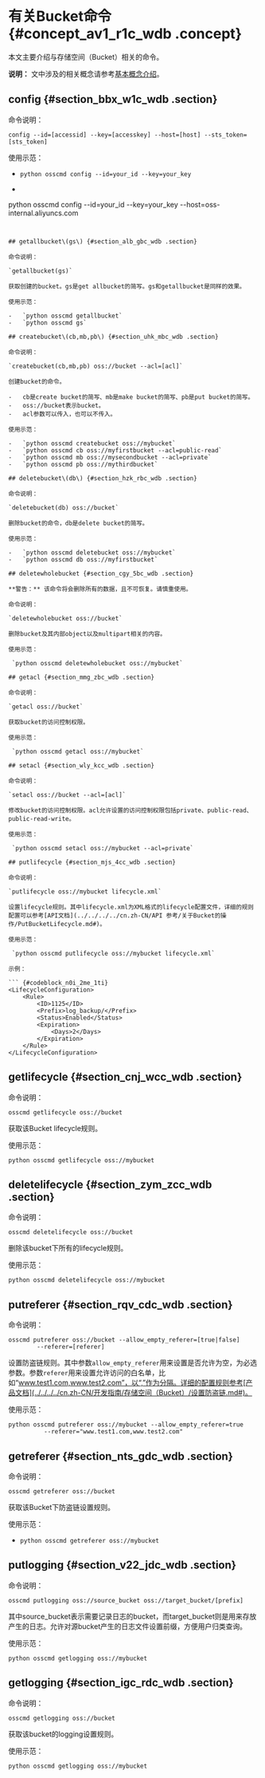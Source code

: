 # 有关Bucket命令 {#concept_av1_r1c_wdb .concept}

本文主要介绍与存储空间（Bucket）相关的命令。

**说明：** 文中涉及的相关概念请参考[基本概念介绍](../../../../cn.zh-CN/开发指南/基本概念介绍.md#)。

## config {#section_bbx_w1c_wdb .section}

命令说明：

``` {#codeblock_ttv_ayl_16n}
config --id=[accessid] --key=[accesskey] --host=[host] --sts_token=[sts_token]
```

使用示范：

-   `python osscmd config --id=your_id --key=your_key`
-   ``` {#codeblock_tg3_w21_tou}
python osscmd config --id=your_id --key=your_key
        --host=oss-internal.aliyuncs.com
```


## getallbucket\(gs\) {#section_alb_gbc_wdb .section}

命令说明：

`getallbucket(gs)`

获取创建的bucket。gs是get allbucket的简写。gs和getallbucket是同样的效果。

使用示范：

-   `python osscmd getallbucket`
-   `python osscmd gs`

## createbucket\(cb,mb,pb\) {#section_uhk_mbc_wdb .section}

命令说明：

`createbucket(cb,mb,pb) oss://bucket --acl=[acl]`

创建bucket的命令。

-   cb是create bucket的简写、mb是make bucket的简写、pb是put bucket的简写。
-   oss://bucket表示bucket。
-   acl参数可以传入，也可以不传入。

使用示范：

-   `python osscmd createbucket oss://mybucket`
-   `python osscmd cb oss://myfirstbucket --acl=public-read`
-   `python osscmd mb oss://mysecondbucket --acl=private`
-   `python osscmd pb oss://mythirdbucket`

## deletebucket\(db\) {#section_hzk_rbc_wdb .section}

命令说明：

`deletebucket(db) oss://bucket`

删除bucket的命令，db是delete bucket的简写。

使用示范：

-   `python osscmd deletebucket oss://mybucket`
-   `python osscmd db oss://myfirstbucket`

## deletewholebucket {#section_cgy_5bc_wdb .section}

**警告：** 该命令将会删除所有的数据，且不可恢复。请慎重使用。

命令说明：

`deletewholebucket oss://bucket`

删除bucket及其内部object以及multipart相关的内容。

使用示范：

 `python osscmd deletewholebucket oss://mybucket`

## getacl {#section_mmg_zbc_wdb .section}

命令说明：

`getacl oss://bucket`

获取bucket的访问控制权限。

使用示范：

 `python osscmd getacl oss://mybucket`

## setacl {#section_wly_kcc_wdb .section}

命令说明：

`setacl oss://bucket --acl=[acl]`

修改bucket的访问控制权限。acl允许设置的访问控制权限包括private、public-read、public-read-write。

使用示范：

 `python osscmd setacl oss://mybucket --acl=private`

## putlifecycle {#section_mjs_4cc_wdb .section}

命令说明：

`putlifecycle oss://mybucket lifecycle.xml`

设置lifecycle规则。其中lifecycle.xml为XML格式的lifecycle配置文件，详细的规则配置可以参考[API文档](../../../../cn.zh-CN/API 参考/关于Bucket的操作/PutBucketLifecycle.md#)。

使用示范：

 `python osscmd putlifecycle oss://mybucket lifecycle.xml` 

示例：

``` {#codeblock_n0i_2me_1ti}
<LifecycleConfiguration>
    <Rule>
        <ID>1125</ID>
        <Prefix>log_backup/</Prefix>
        <Status>Enabled</Status>
        <Expiration>
            <Days>2</Days>
        </Expiration>
    </Rule>
</LifecycleConfiguration>
```

## getlifecycle {#section_cnj_wcc_wdb .section}

命令说明：

`osscmd getlifecycle oss://bucket`

获取该Bucket lifecycle规则。

使用示范：

 `python osscmd getlifecycle oss://mybucket`

## deletelifecycle {#section_zym_zcc_wdb .section}

命令说明：

`osscmd deletelifecycle oss://bucket`

删除该bucket下所有的lifecycle规则。

使用示范：

 `python osscmd deletelifecycle oss://mybucket`

## putreferer {#section_rqv_cdc_wdb .section}

命令说明：

``` {#codeblock_a88_oyw_xe9}
osscmd putreferer oss://bucket --allow_empty_referer=[true|false]
        --referer=[referer]
```

设置防盗链规则。其中参数`allow_empty_referer`用来设置是否允许为空，为必选参数。参数`referer`用来设置允许访问的白名单，比如“www.test1.com,www.test2.com”，以“,”作为分隔。详细的配置规则参考[产品文档](../../../../cn.zh-CN/开发指南/存储空间（Bucket）/设置防盗链.md#)。

使用示范：

``` {#codeblock_osy_iaf_zpr}
python osscmd putreferer oss://mybucket --allow_empty_referer=true
          --referer="www.test1.com,www.test2.com"
```

## getreferer {#section_nts_gdc_wdb .section}

命令说明：

`osscmd getreferer oss://bucket`

获取该Bucket下防盗链设置规则。

使用示范：

-   `python osscmd getreferer oss://mybucket`

## putlogging {#section_v22_jdc_wdb .section}

命令说明：

`osscmd putlogging oss://source_bucket oss://target_bucket/[prefix]`

其中source\_bucket表示需要记录日志的bucket，而target\_bucket则是用来存放产生的日志。允许对源bucket产生的日志文件设置前缀，方便用户归类查询。

使用示范：

 `python osscmd getlogging oss://mybucket`

## getlogging {#section_igc_rdc_wdb .section}

命令说明：

`osscmd getlogging oss://bucket`

获取该bucket的logging设置规则。

使用示范：

 `python osscmd getlogging oss://mybucket`

